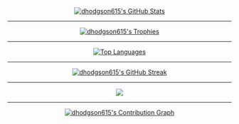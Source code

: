<div align="center">
  <a href="https://github.com/dhodgson615">
    <img src="https://github-readme-stats.vercel.app/api?username=dhodgson615&show_icons=true&theme=tokyonight&count_private=true&include_all_commits=true" alt="dhodgson615's GitHub Stats" />
  </a>
</div>

---

<div align="center">
  <a href="https://github.com/dhodgson615">
    <img src="https://github-profile-trophy.vercel.app/?username=dhodgson615&theme=tokyonight&margin-w=20&margin-h=20" alt="dhodgson615's Trophies" />
  </a>
</div>

---

<div align="center">
  <a href="https://github.com/dhodgson615">
    <img src="https://github-readme-stats.vercel.app/api/top-langs/?username=dhodgson615&theme=tokyonight&hide=html,css&layout=compact&langs_count=10" alt="Top Languages" />
  </a>
</div>

---

<div align="center">
  <a href="https://github.com/dhodgson615">
    <img src="https://github-readme-streak-stats.herokuapp.com/?user=dhodgson615&theme=tokyonight" alt="dhodgson615's GitHub Streak" />
  </a>
</div>

---

<p align="center">
  <img src="https://skillicons.dev/icons?i=apple,bash,c,cpp,clion,cmake,debian,discord,docker,git,github,gmail,gradle,haskell,idea,java,latex,linkedin,linux,md,maven,pycharm,py,regex,replit,ubuntu,vim,vscode" />
</p>

---

<div align="center">
  <a href="https://github.com/dhodgson615">
    <img src="https://github-readme-activity-graph.vercel.app/graph?username=dhodgson615&theme=tokyonight" alt="dhodgson615's Contribution Graph"/>
  </a>
</div>

